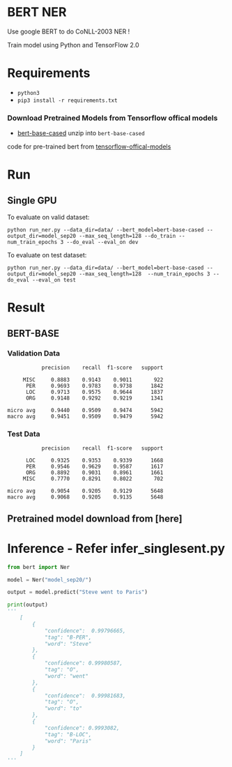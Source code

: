 # BERT NER

Use google BERT to do CoNLL-2003 NER !

Train model using Python and TensorFlow 2.0


# Requirements

- `python3`
- `pip3 install -r requirements.txt`

### Download Pretrained Models from Tensorflow offical models
- [bert-base-cased](https://storage.googleapis.com/cloud-tpu-checkpoints/bert/tf_20/cased_L-12_H-768_A-12.tar.gz) unzip into `bert-base-cased`

code for pre-trained bert from [tensorflow-offical-models](https://github.com/tensorflow/models/tree/master/official/nlp) 

# Run

## Single GPU

To evaluate on valid dataset:

`python run_ner.py --data_dir=data/ --bert_model=bert-base-cased --output_dir=model_sep20 --max_seq_length=128 --do_train --num_train_epochs 3 --do_eval --eval_on dev`

To evaluate on test dataset:

`python run_ner.py --data_dir=data/ --bert_model=bert-base-cased --output_dir=model_sep20 --max_seq_length=128  --num_train_epochs 3 --do_eval --eval_on test`

# Result

## BERT-BASE

### Validation Data
```
           precision    recall  f1-score   support

     MISC     0.8883    0.9143    0.9011       922
      PER     0.9693    0.9783    0.9738      1842
      LOC     0.9713    0.9575    0.9644      1837
      ORG     0.9148    0.9292    0.9219      1341

micro avg     0.9440    0.9509    0.9474      5942
macro avg     0.9451    0.9509    0.9479      5942
```
### Test Data
```
           precision    recall  f1-score   support

      LOC     0.9325    0.9353    0.9339      1668
      PER     0.9546    0.9629    0.9587      1617
      ORG     0.8892    0.9031    0.8961      1661
     MISC     0.7770    0.8291    0.8022       702

micro avg     0.9054    0.9205    0.9129      5648
macro avg     0.9068    0.9205    0.9135      5648
```
## Pretrained model download from [here]


# Inference - Refer infer_singlesent.py

```python
from bert import Ner

model = Ner("model_sep20/")

output = model.predict("Steve went to Paris")

print(output)
'''
    [
        {
            "confidence":  0.99796665,
            "tag": "B-PER",
            "word": "Steve"
        },
        {
            "confidence": 0.99980587,
            "tag": "O",
            "word": "went"
        },
        {
            "confidence":  0.99981683,
            "tag": "O",
            "word": "to"
        },
        {
            "confidence": 0.9993082,
            "tag": "B-LOC",
            "word": "Paris"
        }
    ]
'''
```

